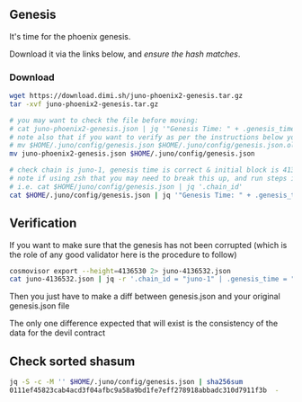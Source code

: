 ## Genesis

It's time for the phoenix genesis.

Download it via the links below, and _ensure the hash matches_.

### Download

```sh
wget https://download.dimi.sh/juno-phoenix2-genesis.tar.gz
tar -xvf juno-phoenix2-genesis.tar.gz

# you may want to check the file before moving:
# cat juno-phoenix2-genesis.json | jq '"Genesis Time: " + .genesis_time + " — Chain ID: " + .chain_id + " - Initial Height: " + .initial_height'
# note also that if you want to verify as per the instructions below you will need to move the old genesis, something like:
# mv $HOME/.juno/config/genesis.json $HOME/.juno/config/genesis.json.old
mv juno-phoenix2-genesis.json $HOME/.juno/config/genesis.json

# check chain is juno-1, genesis time is correct & initial block is 4136532
# note if using zsh that you may need to break this up, and run steps individually
# i.e. cat $HOME/juno/config/genesis.json | jq '.chain_id'
cat $HOME/.juno/config/genesis.json | jq '"Genesis Time: " + .genesis_time + " — Chain ID: " + .chain_id + " - Initial Height: " + .initial_height'
```

## Verification

If you want to make sure that the genesis has not been corrupted (which is the role of any good validator here is the procedure to follow)

```sh
cosmovisor export --height=4136530 2> juno-4136532.json
cat juno-4136532.json | jq -r '.chain_id = "juno-1" | .genesis_time = "2022-07-28T21:00:00Z" | .initial_height = "4136532"' > genesis.json
```

Then you just have to make a diff between genesis.json and your original genesis.json file

The only one difference expected that will exist is the consistency of the data for the devil contract 

## Check sorted shasum

```sh
jq -S -c -M '' $HOME/.juno/config/genesis.json | sha256sum
0111ef45823cab4acd3f04afbc9a58a9bd1fe7eff278918abbadc310d7911f3b  -
```
